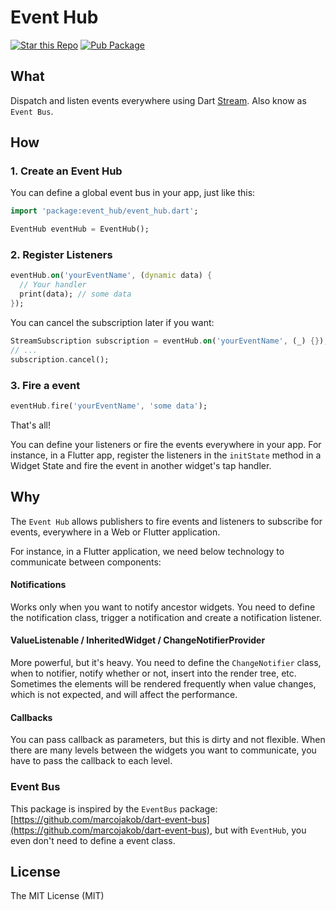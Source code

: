 # Event Hub

[![Star this Repo](https://img.shields.io/github/stars/zhanghuanchong/event_hub)](https://github.com/zhanghuanchong/event_hub)
[![Pub Package](https://img.shields.io/pub/v/event_hub.svg)](https://pub.dev/packages/event_hub)

## What

Dispatch and listen events everywhere using Dart [Stream](https://api.dartlang.org/stable/dart-async/Stream-class.html). Also know as `Event Bus`.

## How

### 1. Create an Event Hub

You can define a global event bus in your app, just like this:

```dart
import 'package:event_hub/event_hub.dart';

EventHub eventHub = EventHub();
```

### 2. Register Listeners

```dart
eventHub.on('yourEventName', (dynamic data) {
  // Your handler
  print(data); // some data
});
```

You can cancel the subscription later if you want:

```dart
StreamSubscription subscription = eventHub.on('yourEventName', (_) {});
// ...
subscription.cancel();
```

### 3. Fire a event

```dart
eventHub.fire('yourEventName', 'some data');
```

That's all!

You can define your listeners or fire the events everywhere in your app. For instance, in a Flutter app, register the listeners in the `initState` method in a Widget State and fire the event in another widget's tap handler.

## Why

The `Event Hub` allows publishers to fire events and listeners to subscribe for events, everywhere in a Web or Flutter application.

For instance, in a Flutter application, we need below technology to communicate between components:

#### Notifications

  Works only when you want to notify ancestor widgets. You need to define the notification class, trigger a notification and create a notification listener.
  
#### ValueListenable / InheritedWidget / ChangeNotifierProvider

  More powerful, but it's heavy. You need to define the `ChangeNotifier` class, when to notifier, notify whether or not, insert into the render tree, etc. Sometimes the elements will be rendered frequently when value changes, which is not expected, and will affect the performance.
  
#### Callbacks

  You can pass callback as parameters, but this is dirty and not flexible. When there are many levels between the widgets you want to communicate, you have to pass the callback to each level.

### Event Bus

This package is inspired by the `EventBus` package: [https://github.com/marcojakob/dart-event-bus](https://github.com/marcojakob/dart-event-bus), but with `EventHub`, you even don't need to define a event class.

## License
The MIT License (MIT)
